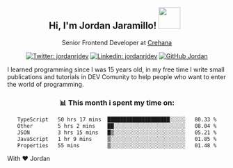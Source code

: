 <div align="center">
<h2 style="margin-right:10px;">Hi, I'm Jordan Jaramillo! <img src="https://media.giphy.com/media/Wj7lNjMNDxSmc/source.gif" width="50" > </h2>

<p>Senior Frontend Developer at <a href="https://www.crehana.com/">Crehana</a></p>

[![Twitter: jordanrjdev](https://img.shields.io/twitter/follow/jordanrjdev?style=social)](https://twitter.com/jordanrjdev)
[![Linkedin: jordanrjdev](https://img.shields.io/badge/-jordanrjdev-blue?style=flat-square&logo=Linkedin&logoColor=white&link=https://www.linkedin.com/in/jordanrjdev/)](https://www.linkedin.com/in/jordanrjdev/)
[![GitHub Jordan](https://img.shields.io/github/followers/jnadroj?label=follow&style=social)](https://github.com/jnadroj)

</div>
I learned programming since I was 15 years old, in my free time I write small publications and tutorials in DEV Comunity to help people who want to enter the world of programming.

<div align="center">

### 📊 **This month i spent my time on:**

<!--START_SECTION:waka-->

```txt
TypeScript   50 hrs 17 mins  ████████████████████░░░░░   80.33 %
Other        5 hrs 2 mins    ██░░░░░░░░░░░░░░░░░░░░░░░   08.04 %
JSON         3 hrs 15 mins   █▒░░░░░░░░░░░░░░░░░░░░░░░   05.21 %
JavaScript   1 hr 9 mins     ▒░░░░░░░░░░░░░░░░░░░░░░░░   01.85 %
Properties   55 mins         ▒░░░░░░░░░░░░░░░░░░░░░░░░   01.48 %
```

<!--END_SECTION:waka-->

</div>

With ❤️ Jordan
